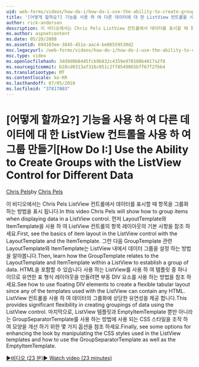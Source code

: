 ```yaml
---
uid: web-forms/videos/how-do-i/how-do-i-use-the-ability-to-create-groups-with-the-listview-control-for-different-data
title: '[어떻게 할까요?] 기능을 사용 하 여 다른 데이터에 대 한 ListView 컨트롤을 사용 하 여 그룹 만들기 | Microsoft Docs'
author: rick-anderson
description: 이 비디오에서는 Chris Pels ListView 컨트롤에서 데이터를 표시할 때 항목을 그룹화 하는 방법을 표시 됩니다. ListView 컨트롤에서 항목 레이아웃의 기본 사항을 먼저 보기...
ms.author: aspnetcontent
ms.date: 05/20/2008
ms.assetid: 694103ee-3845-451a-aac4-be06559530d2
msc.legacyurl: /web-forms/videos/how-do-i/how-do-i-use-the-ability-to-create-groups-with-the-listview-control-for-different-data
msc.type: video
ms.openlocfilehash: 3dd9d0b8445fcb9b832c4359e970180b4017a2f8
ms.sourcegitcommit: b28cd0313af316c051c2ff8549865bff67f2fbb4
ms.translationtype: MT
ms.contentlocale: ko-KR
ms.lasthandoff: 07/05/2018
ms.locfileid: "37817803"
---
```

<a name="how-do-i-use-the-ability-to-create-groups-with-the-listview-control-for-different-data"></a><span data-ttu-id="d8fc0-104">[어떻게 할까요?] 기능을 사용 하 여 다른 데이터에 대 한 ListView 컨트롤을 사용 하 여 그룹 만들기</span><span class="sxs-lookup"><span data-stu-id="d8fc0-104">[How Do I:] Use the Ability to Create Groups with the ListView Control for Different Data</span></span>
====================
<span data-ttu-id="d8fc0-105">[Chris Pels](https://twitter.com/chrispels)</span><span class="sxs-lookup"><span data-stu-id="d8fc0-105">by [Chris Pels](https://twitter.com/chrispels)</span></span>

<span data-ttu-id="d8fc0-106">이 비디오에서는 Chris Pels ListView 컨트롤에서 데이터를 표시할 때 항목을 그룹화 하는 방법을 표시 됩니다.</span><span class="sxs-lookup"><span data-stu-id="d8fc0-106">In this video Chris Pels will show how to group items when displaying data in a ListView control.</span></span> <span data-ttu-id="d8fc0-107">먼저 LayoutTemplate와 ItemTemplate을 사용 하 여 ListView 컨트롤의 항목 레이아웃의 기본 사항을 참조 하세요.</span><span class="sxs-lookup"><span data-stu-id="d8fc0-107">First, see the basics of item layout in the ListView control with the LayoutTemplate and the ItemTemplate.</span></span> <span data-ttu-id="d8fc0-108">그런 다음 GroupTemplate 관련 LayoutTemplate와 ItemTemplate는 ListView 내에서 데이터 그룹을 설정 하는 방법을 알아봅니다.</span><span class="sxs-lookup"><span data-stu-id="d8fc0-108">Then, learn how the GroupTemplate relates to the LayoutTemplate and ItemTemplate within a ListView to establish a group of data.</span></span> <span data-ttu-id="d8fc0-109">HTML을 포함할 수 있습니다 사용 하는 ListView를 사용 하 여 템플릿 중 하나 이므로 유연한 표 형식 레이아웃을 만들려면 부동 DIV 요소를 사용 하는 방법을 참조 하세요.</span><span class="sxs-lookup"><span data-stu-id="d8fc0-109">See how to use floating DIV elements to create a flexible tabular layout since any of the templates used with the ListView can contain any HTML.</span></span> <span data-ttu-id="d8fc0-110">ListView 컨트롤을 사용 하 여 데이터의 그룹화에 상당한 유연성을 제공 합니다.</span><span class="sxs-lookup"><span data-stu-id="d8fc0-110">This provides significant flexibility in creating groupings of data using the ListView control.</span></span> <span data-ttu-id="d8fc0-111">마지막으로, ListView 템플릿과 EmptyItemTemplate 뿐만 아니라는 GroupSeparatorTemplate를 사용 하는 방법에 사용 되는 CSS 스타일을 조작 하 여 모양을 개선 하기 위한 몇 가지 옵션을 참조 하세요.</span><span class="sxs-lookup"><span data-stu-id="d8fc0-111">Finally, see some options for enhancing the look by manipulating the CSS styles used in the ListView templates and how to use the GroupSeparatorTemplate as well as the EmptyItemTemplate.</span></span>

[<span data-ttu-id="d8fc0-112">&#9654;비디오 (23 분)</span><span class="sxs-lookup"><span data-stu-id="d8fc0-112">&#9654; Watch video (23 minutes)</span></span>](https://channel9.msdn.com/Blogs/ASP-NET-Site-Videos/how-do-i-use-the-ability-to-create-groups-with-the-listview-control-for-different-data)
